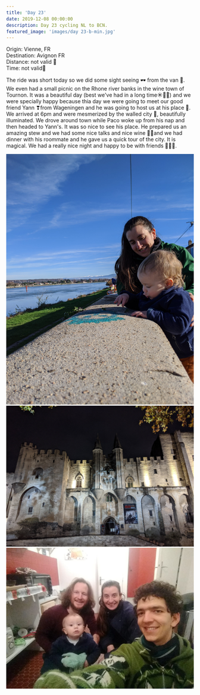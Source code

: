 ```yaml
---
title: 'Day 23'
date: 2019-12-08 00:00:00
description: Day 23 cycling NL to BCN.
featured_image: 'images/day 23-b-min.jpg'
---
```


Origin: Vienne, FR <br>
Destination: Avignon FR <br>
Distance: not valid 🚐 <br>
Time: not valid🚐 <br>

The ride was short today so we did some sight seeing 🕶 from the van 💁. We even had a small picnic on the Rhone river banks in the wine town of Tournon. It was a beautiful day (best we've had in a long time☀👌🏻) and we were specially happy because thia day we were going to meet our good friend Yann ❣from Wageningen and he was going to host us at his place 🤩. We arrived at 6pm and were mesmerized by the walled city 🕌, beautifully illuminated. We drove around town while Paco woke up from his nap and then headed to Yann's. It was so nice to see his place. He prepared us an amazing stew and we had some nice talks and nice wine 🍷💭and we had dinner with his roommate and he gave us a quick tour of the city. It is magical. We had a really nice night and happy to be with friends 👭👫👬.

<div class="gallery" data-columns="2">
	<img src="/images/day 23-a-min.jpg">
	<img src="/images/day 23-b-min.jpg">
	<img src="/images/day 23-c-min.jpeg">
</div>
